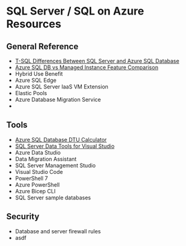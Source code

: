 # SQL Server / SQL on Azure Resources

## General Reference

* [T-SQL Differences Between SQL Server and Azure SQL Database](https://docs.microsoft.com/en-us/azure/azure-sql/database/transact-sql-tsql-differences-sql-server)
* [Azure SQL DB vs Managed Instance Feature Comparison](https://docs.microsoft.com/en-us/azure/azure-sql/database/features-comparison)
* Hybrid Use Benefit
* Azure SQL Edge
* Azure SQL Server IaaS VM Extension
* Elastic Pools
* Azure Database Migration Service
*

## Tools

* [Azure SQL Database DTU Calculator](https://dtucalculator.azurewebsites.net/)
* [SQL Server Data Tools for Visual Studio](https://docs.microsoft.com/en-us/sql/ssdt/download-sql-server-data-tools-ssdt?view=sql-server-ver15)
* Azure Data Studio
* Data Migration Assistant
* SQL Server Management Studio
* Visual Studio Code
* PowerShell 7
* Azure PowerShell
* Azure Bicep CLI
* SQL Server sample databases

## Security

* Database and server firewall rules
* asdf